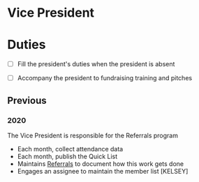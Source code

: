 # Vice President

# Duties
- [ ] Fill the president's duties when the president is absent
- [ ] Accompany the president to fundraising training and pitches




## Previous

### 2020
 The Vice President is responsible for the Referrals program 
* Each month, collect attendance data
* Each month, publish the Quick List
* Maintains [Referrals](../ProgramsHandbook/Referrals.md) to document how this work gets done
* Engages an assignee to maintain the member list [KELSEY]